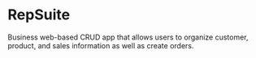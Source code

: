# RepSuite
Business web-based CRUD app that allows users to organize customer, product, and sales information as well as create orders.

